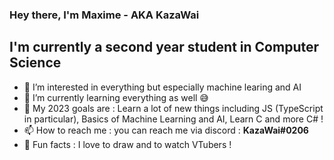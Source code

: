### Hey there, I'm Maxime - AKA KazaWai

## I'm currently a second year student in Computer Science
- 👀 I’m interested in everything but especially machine learing and AI
- 🌱 I’m currently learning everything as well 😅
- 🦾 My 2023 goals are : Learn a lot of new things including JS (TypeScript in particular), Basics of Machine Learning and AI, Learn C and more C# !
- 📫 How to reach me : you can reach me via discord : **KazaWai#0206**
- 🔶 Fun facts : I love to draw and to watch VTubers !

<br />
